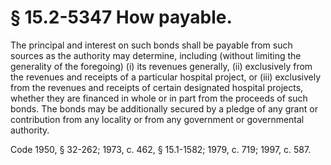 # § 15.2-5347 How payable.

<p>The principal and interest on such bonds shall be payable from such sources as the authority may determine, including (without limiting the generality of the foregoing) (i) its revenues generally, (ii) exclusively from the revenues and receipts of a particular hospital project, or (iii) exclusively from the revenues and receipts of certain designated hospital projects, whether they are financed in whole or in part from the proceeds of such bonds. The bonds may be additionally secured by a pledge of any grant or contribution from any locality or from any government or governmental authority.</p><p>Code 1950, § 32-262; 1973, c. 462, § 15.1-1582; 1979, c. 719; 1997, c. 587.</p>